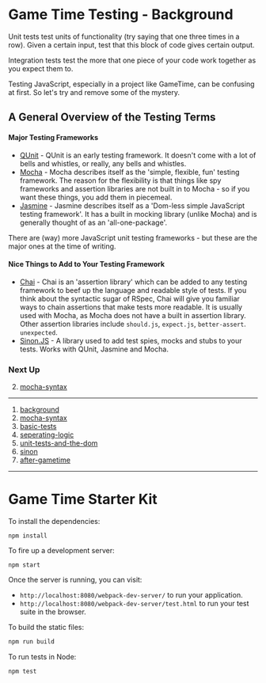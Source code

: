 # Game Time Testing - Background

Unit tests test units of functionality (try saying that one three times in a row). Given a certain input, test that this block of code gives certain output.

Integration tests test the more that one piece of your code work together as you expect them to.

Testing JavaScript, especially in a project like GameTime, can be confusing at first. So let's try and remove some of the mystery.

## A General Overview of the Testing Terms

#### Major Testing Frameworks

* [QUnit](http://qunitjs.com/) - QUnit is an early testing framework. It doesn't come with a lot of bells and whistles, or really, any bells and whistles.
* [Mocha](https://mochajs.org/) - Mocha describes itself as the 'simple, flexible, fun' testing framework. The reason for the flexibility is that things like spy frameworks and assertion libraries are not built in to Mocha - so if you want these things, you add them in piecemeal.
* [Jasmine](https://github.com/jasmine/jasmine) - Jasmine describes itself as a 'Dom-less simple JavaScript testing framework'. It has a built in mocking library (unlike Mocha) and is generally thought of as an 'all-one-package'.

There are (way) more JavaScript unit testing frameworks - but these are the major ones at the time of writing.


#### Nice Things to Add to Your Testing Framework
* [Chai](http://chaijs.com/) - Chai is an 'assertion library' which can be added to any testing framework to beef up the language and readable style of tests. If you think about the syntactic sugar of RSpec, Chai will give you familiar ways to chain assertions that make tests more readable. It is usually used with Mocha, as Mocha does not have a built in assertion library. Other assertion libraries include `should.js`, `expect.js`, `better-assert`. `unexpected`.
* [Sinon.JS](http://sinonjs.org) - A library  used to add test spies, mocks and stubs to your tests. Works with QUnit, Jasmine and Mocha.


### Next Up

2. [mocha-syntax](https://github.com/turingschool-examples/game-time-testing-journey/tree/mocha-syntax)

----

1. [background](https://github.com/turingschool-examples/game-time-testing-journey/tree/background)
2. [mocha-syntax](https://github.com/turingschool-examples/game-time-testing-journey/tree/mocha-syntax)
3. [basic-tests](https://github.com/turingschool-examples/game-time-testing-journey/tree/basic-tests)
4. [seperating-logic](https://github.com/turingschool-examples/game-time-testing-journey/tree/seperating-logic)
5. [unit-tests-and-the-dom](https://github.com/turingschool-examples/game-time-testing-journey/tree/unit-tests-and-the-dom)
6. [sinon](https://github.com/turingschool-examples/game-time-testing-journey/tree/sinon)
7. [after-gametime](https://github.com/turingschool-examples/game-time-testing-journey/tree/after-gametime)

-----
# Game Time Starter Kit

To install the dependencies:

```
npm install
```

To fire up a development server:

```
npm start
```

Once the server is running, you can visit:

* `http://localhost:8080/webpack-dev-server/` to run your application.
* `http://localhost:8080/webpack-dev-server/test.html` to run your test suite in the browser.

To build the static files:

```js
npm run build
```


To run tests in Node:

```js
npm test
```
